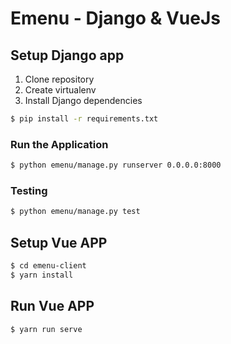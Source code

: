 # Emenu - Django & VueJs 



## Setup Django app

1. Clone repository
2. Create virtualenv
2. Install Django dependencies

```sh
$ pip install -r requirements.txt

```


### Run the Application

```sh
$ python emenu/manage.py runserver 0.0.0.0:8000
```

### Testing

```sh
$ python emenu/manage.py test
```

## Setup Vue APP
```sh
$ cd emenu-client
$ yarn install
```
## Run Vue APP
```sh
$ yarn run serve
```
